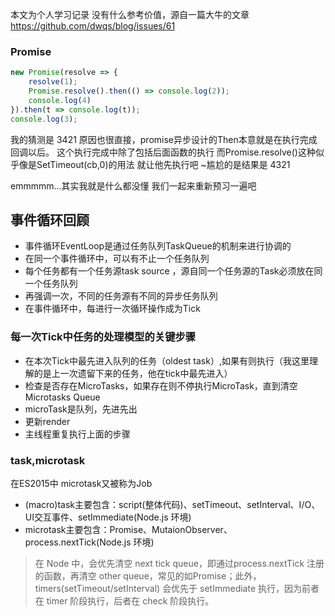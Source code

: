 本文为个人学习记录
没有什么参考价值，源自一篇大牛的文章
https://github.com/dwqs/blog/issues/61
### Promise
``` javascript
new Promise(resolve => {
    resolve(1);
    Promise.resolve().then(() => console.log(2));
    console.log(4)
}).then(t => console.log(t));
console.log(3);
```
我的猜测是
3421
原因也很直接，promise异步设计的Then本意就是在执行完成回调以后。
这个执行完成中除了包括后面函数的执行
而Promise.resolve()这种似乎像是SetTimeout(cb,0)的用法
就让他先执行吧
~尴尬的是结果是
4321

emmmmm...其实我就是什么都没懂
我们一起来重新预习一遍吧

## 事件循环回顾

- 事件循环EventLoop是通过任务队列TaskQueue的机制来进行协调的
- 在同一个事件循环中，可以有不止一个任务队列
- 每个任务都有一个任务源task source ，源自同一个任务源的Task必须放在同一个任务队列
- 再强调一次，不同的任务源有不同的异步任务队列
- 在事件循环中，每进行一次循环操作成为Tick

### 每一次Tick中任务的处理模型的关键步骤

- 在本次Tick中最先进入队列的任务（oldest task）,如果有则执行（我这里理解的是上一次遗留下来的任务，他在tick中最先进入）
- 检查是否存在MicroTasks，如果存在则不停执行MicroTask，直到清空 Microtasks Queue
- microTask是队列，先进先出
- 更新render
- 主线程重复执行上面的步骤

### task,microtask
在ES2015中 microtask又被称为Job

- (macro)task主要包含：script(整体代码)、setTimeout、setInterval、I/O、UI交互事件、setImmediate(Node.js 环境)
- microtask主要包含：Promise、MutaionObserver、process.nextTick(Node.js 环境)

> 在 Node 中，会优先清空 next tick queue，即通过process.nextTick 注册的函数，再清空 other queue，常见的如Promise；此外，timers(setTimeout/setInterval) 会优先于 setImmediate 执行，因为前者在 timer 阶段执行，后者在 check 阶段执行。